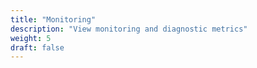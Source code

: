 ```yaml
---
title: "Monitoring"
description: "View monitoring and diagnostic metrics"
weight: 5
draft: false
---
```

